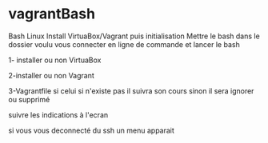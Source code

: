 # vagrantBash
Bash Linux Install VirtuaBox/Vagrant puis initialisation
Mettre le bash dans le dossier voulu
vous connecter en ligne de commande et lancer le bash

1- installer ou non VirtuaBox

2-installer ou non Vagrant

3-Vagrantfile
si celui si n'existe pas il suivra son cours
sinon il sera ignorer ou supprimé

suivre les indications à l'ecran

si vous vous deconnecté du ssh un menu apparait
